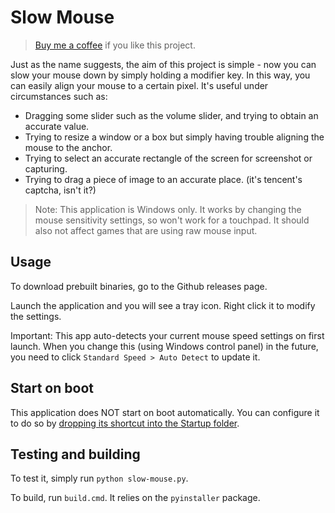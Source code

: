 Slow Mouse
====

> [Buy me a coffee](https://afdian.net/a/yezhiyi9670) if you like this project.

Just as the name suggests, the aim of this project is simple - now you can slow your mouse down by simply holding a modifier key. In this way, you can easily align your mouse to a certain pixel. It's useful under circumstances such as:

- Dragging some slider such as the volume slider, and trying to obtain an accurate value.
- Trying to resize a window or a box but simply having trouble aligning the mouse to the anchor.
- Trying to select an accurate rectangle of the screen for screenshot or capturing.
- Trying to drag a piece of image to an accurate place. (it's tencent's captcha, isn't it?)

> Note: This application is Windows only. It works by changing the mouse sensitivity settings, so won't work for a touchpad. It should also not affect games that are using raw mouse input.

## Usage

To download prebuilt binaries, go to the Github releases page.

Launch the application and you will see a tray icon. Right click it to modify the settings.

Important: This app auto-detects your current mouse speed settings on first launch. When you change this (using Windows control panel) in the future, you need to click `Standard Speed > Auto Detect` to update it.

## Start on boot

This application does NOT start on boot automatically. You can configure it to do so by [dropping its shortcut into the Startup folder](https://cn.bing.com/search?q=dropping+shortcut+into+startup+folder).

## Testing and building

To test it, simply run `python slow-mouse.py`.

To build, run `build.cmd`. It relies on the `pyinstaller` package.
